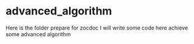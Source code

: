 # advanced_algorithm

Here is the folder prepare for zocdoc
I will write some code here achieve some advanced algorithm
